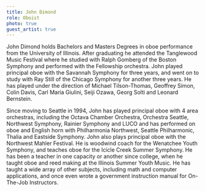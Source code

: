 ```yaml
---
title: John Dimond
role: Oboist
photo: true
guest_artist: true
---
```


John Dimond holds Bachelors and Masters Degrees in oboe performance from the University of Illinois. After graduating he attended the Tanglewood Music Festival where he studied with Ralph Gomberg of the Boston Symphony and performed with the Fellowship orchestra. John played principal oboe with the Savannah Symphony for three years, and went on to study with Ray Still of the Chicago Symphony for another three years. He has played under the direction of Michael Tilson-Thomas, Geoffrey Simon, Colin Davis, Carl Maria Giulini, Seiji Ozawa, Georg Solti and Leonard Bernstein.

Since moving to Seattle in 1994, John has played principal oboe with 4 area orchestras, including the Octava Chamber Orchestra, Orchestra Seattle, Northwest Symphony, Rainier Symphony and LUCO and has performed on oboe and English horn with Philharmonia Northwest, Seattle Philharmonic, Thalia and Eastside Symphony. John also plays principal oboe with the Northwest Mahler Festival. He is woodwind coach for the Wenatchee Youth Symphony, and teaches oboe for the Icicle Creek Summer Symphony. He has been a teacher in one capacity or another since college, when he taught oboe and reed making at the Illinois Summer Youth Music. He has taught a wide array of other subjects, including math and computer applications, and once even wrote a government instruction manual for On-The-Job Instructors.
